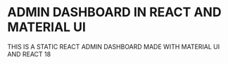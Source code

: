 # ADMIN DASHBOARD IN REACT AND MATERIAL UI

THIS IS A STATIC REACT ADMIN DASHBOARD MADE WITH MATERIAL UI AND REACT 18
